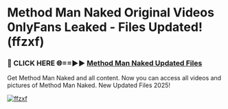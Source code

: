 # Method Man Naked Original Videos 0nlyFans Leaked - Files Updated! (ffzxf)

<h3>🔴 CLICK HERE 🌐==►► <a href="https://tinyurl.com/up5wt9bj" rel="nofollow">Method Man Naked Updated Files</a></h3>

Get Method Man Naked and all content. Now you can access all videos and pictures of Method Man Naked. New Updated Files 2025!

[![ffzxf](https://i.imgur.com/ABiUzMV.gif)](https://tinyurl.com/up5wt9bj)
